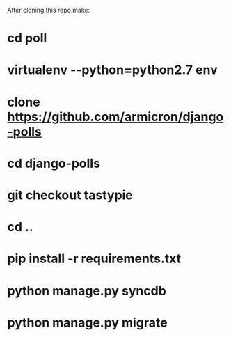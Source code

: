 After cloning this repo make:
# cd poll
# virtualenv --python=python2.7 env
# clone https://github.com/armicron/django-polls
# cd django-polls
# git checkout tastypie
# cd ..
# pip install -r requirements.txt
# python manage.py syncdb
# python manage.py migrate
